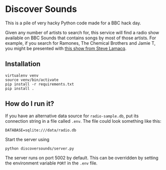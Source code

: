 # Discover Sounds

This is a pile of very hacky Python code made for a BBC hack day.

Given any number of artists to search for, this service will find a radio show available on BBC Sounds that contains songs by most of those artists. For example, if you search for Ramones, The Chemical Brothers and Jamie T, you might be presented with [this show from Steve Lamacq](https://www.bbc.co.uk/programmes/m0002785).

## Installation

```
virtualenv venv
source venv/bin/activate
pip install -r requirements.txt
pip install .
```

## How do I run it?

If you have an alternative data source for `radio-sample.db`, put its connection string in a file called `.env`. The file could look something like this:

```
DATABASE=sqlite:///data/radio.db
```

Start the server using

```
python discoversounds/server.py
```

The server runs on port 5002 by default. This can be overridden by setting the environment variable `PORT` in the `.env` file.
